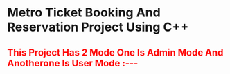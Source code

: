 # Metro Ticket Booking And Reservation Project Using C++

<h2 style="color:red;">This Project Has 2 Mode One Is Admin Mode And Anotherone Is User Mode :---</h2>